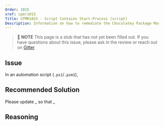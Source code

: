 ```yaml
---
Order: 1015
xref: cpmr1015
Title: CPMR1015 - Script Contains Start-Process (script)
Description: Information on how to remediate the Chocolatey Package Moderation Rule 1015
---
```


> :memo: **NOTE** This page is a stub that has not yet been filled out. If you have questions about this issue, please ask in the review or reach out on [Gitter](https://gitter.im/chocolatey/chocolatey.org)

## Issue

In an automation script (`.ps1`/`.psm1`),

## Recommended Solution

Please update _ so that _

## Reasoning

